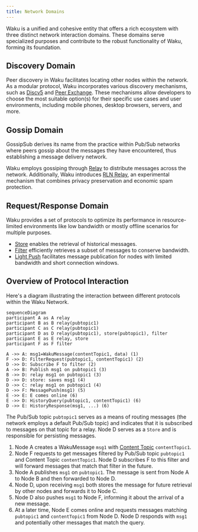 ```yaml
---
title: Network Domains
---
```


Waku is a unified and cohesive entity that offers a rich ecosystem with three distinct network interaction domains. These domains serve specialized purposes and contribute to the robust functionality of Waku, forming its foundation.

## Discovery Domain

Peer discovery in Waku facilitates locating other nodes within the network. As a modular protocol, Waku incorporates various discovery mechanisms, such as [Discv5](/overview/concepts/peer-discovery#discv5) and [Peer Exchange](/overview/concepts/peer-discovery#peer-exchange). These mechanisms allow developers to choose the most suitable option(s) for their specific use cases and user environments, including mobile phones, desktop browsers, servers, and more.

## Gossip Domain

GossipSub derives its name from the practice within Pub/Sub networks where peers gossip about the messages they have encountered, thus establishing a message delivery network.

Waku employs gossiping through [Relay](/overview/concepts/protocols#relay) to distribute messages across the network. Additionally, Waku introduces [RLN Relay](/overview/concepts/protocols#rln-relay), an experimental mechanism that combines privacy preservation and economic spam protection.

## Request/Response Domain

Waku provides a set of protocols to optimize its performance in resource-limited environments like low bandwidth or mostly offline scenarios for multiple purposes.

- [Store](/overview/concepts/protocols#store) enables the retrieval of historical messages.
- [Filter](/overview/concepts/protocols#filter) efficiently retrieves a subset of messages to conserve bandwidth.
- [Light Push](/overview/concepts/protocols#light-push) facilitates message publication for nodes with limited bandwidth and short connection windows.

## Overview of Protocol Interaction

Here's a diagram illustrating the interaction between different protocols within the Waku Network.

```mermaid
sequenceDiagram
participant A as A relay
participant B as B relay(pubtopic1)
participant C as C relay(pubtopic1)
participant D as D relay(pubtopic1), store(pubtopic1), filter
participant E as E relay, store
participant F as F filter

A ->> A: msg1=WakuMessage(contentTopic1, data) (1)
F ->> D: FilterRequest(pubtopic1, contentTopic1) (2)
D ->> D: Subscribe F to filter (2)
A ->> B: Publish msg1 on pubtopic1 (3)
B ->> D: relay msg1 on pubtopic1 (3)
D ->> D: store: saves msg1 (4)
D ->> C: relay msg1 on pubtopic1 (4)
D ->> F: MessagePush(msg1) (5)
E ->> E: E comes online (6)
E ->> D: HistoryQuery(pubtopic1, contentTopic1) (6)
D ->> E: HistoryResponse(msg1, ...) (6)
```

The Pub/Sub topic `pubtopic1` serves as a means of routing messages (the network employs a default Pub/Sub topic) and indicates that it is subscribed to messages on that topic for a relay. Node D serves as a `Store` and is responsible for persisting messages.

1. Node A creates a WakuMessage `msg1` with [Content Topic](/overview/concepts/content-topics) `contentTopic1`.
2. Node F requests to get messages filtered by Pub/Sub topic `pubtopic1` and Content Topic `contentTopic1`. Node D subscribes F to this filter and will forward messages that match that filter in the future.
3. Node A publishes `msg1` on `pubtopic1`. The message is sent from Node A to Node B and then forwarded to Node D.
4. Node D, upon receiving `msg1` both stores the message for future retrieval by other nodes and forwards it to Node C.
5. Node D also pushes `msg1` to Node F, informing it about the arrival of a new message.
6. At a later time, Node E comes online and requests messages matching `pubtopic1` and `contentTopic1` from Node D. Node D responds with `msg1` and potentially other messages that match the query.